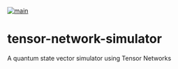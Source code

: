 [![main](https://github.com/nahumsa/tensor-network-simulator/actions/workflows/build.yaml/badge.svg?branch=main)](https://github.com/nahumsa/tensor-network-simulator/actions/workflows/main.yaml)

# tensor-network-simulator
A quantum state vector simulator using Tensor Networks
